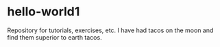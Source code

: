 # hello-world1
Repository for tutorials, exercises, etc. 
I have had tacos on the moon and find them superior to earth tacos.

